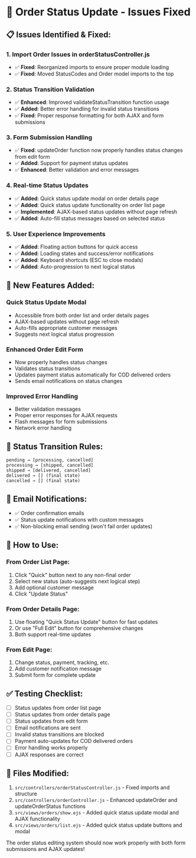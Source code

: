 # 🔧 Order Status Update - Issues Fixed

## 📋 **Issues Identified & Fixed:**

### 1. **Import Order Issues in orderStatusController.js**
- ✅ **Fixed**: Reorganized imports to ensure proper module loading
- ✅ **Fixed**: Moved StatusCodes and Order model imports to the top

### 2. **Status Transition Validation**
- ✅ **Enhanced**: Improved validateStatusTransition function usage
- ✅ **Added**: Better error handling for invalid status transitions
- ✅ **Fixed**: Proper response formatting for both AJAX and form submissions

### 3. **Form Submission Handling**
- ✅ **Fixed**: updateOrder function now properly handles status changes from edit form
- ✅ **Added**: Support for payment status updates
- ✅ **Enhanced**: Better validation and error messages

### 4. **Real-time Status Updates**
- ✅ **Added**: Quick status update modal on order details page
- ✅ **Added**: Quick status update functionality on order list page
- ✅ **Implemented**: AJAX-based status updates without page refresh
- ✅ **Added**: Auto-fill status messages based on selected status

### 5. **User Experience Improvements**
- ✅ **Added**: Floating action buttons for quick access
- ✅ **Added**: Loading states and success/error notifications
- ✅ **Added**: Keyboard shortcuts (ESC to close modals)
- ✅ **Added**: Auto-progression to next logical status

## 🚀 **New Features Added:**

### **Quick Status Update Modal**
- Accessible from both order list and order details pages
- AJAX-based updates without page refresh
- Auto-fills appropriate customer messages
- Suggests next logical status progression

### **Enhanced Order Edit Form**
- Now properly handles status changes
- Validates status transitions
- Updates payment status automatically for COD delivered orders
- Sends email notifications on status changes

### **Improved Error Handling**
- Better validation messages
- Proper error responses for AJAX requests
- Flash messages for form submissions
- Network error handling

## 🔄 **Status Transition Rules:**
```
pending → [processing, cancelled]
processing → [shipped, cancelled]  
shipped → [delivered, cancelled]
delivered → [] (final state)
cancelled → [] (final state)
```

## 📧 **Email Notifications:**
- ✅ Order confirmation emails
- ✅ Status update notifications with custom messages
- ✅ Non-blocking email sending (won't fail order updates)

## 🎯 **How to Use:**

### **From Order List Page:**
1. Click "Quick" button next to any non-final order
2. Select new status (auto-suggests next logical step)
3. Add optional customer message
4. Click "Update Status"

### **From Order Details Page:**
1. Use floating "Quick Status Update" button for fast updates
2. Or use "Full Edit" button for comprehensive changes
3. Both support real-time updates

### **From Edit Page:**
1. Change status, payment, tracking, etc.
2. Add customer notification message
3. Submit form for complete update

## ✅ **Testing Checklist:**
- [ ] Status updates from order list page
- [ ] Status updates from order details page  
- [ ] Status updates from edit form
- [ ] Email notifications are sent
- [ ] Invalid status transitions are blocked
- [ ] Payment auto-updates for COD delivered orders
- [ ] Error handling works properly
- [ ] AJAX responses are correct

## 🔧 **Files Modified:**
1. `src/controllers/orderStatusController.js` - Fixed imports and structure
2. `src/controllers/orderController.js` - Enhanced updateOrder and updateOrderStatus functions
3. `src/views/orders/show.ejs` - Added quick status update modal and AJAX functionality
4. `src/views/orders/list.ejs` - Added quick status update buttons and modal

The order status editing system should now work properly with both form submissions and AJAX updates!